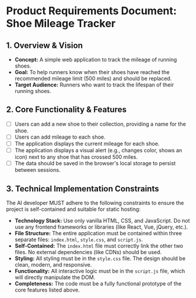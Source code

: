 # Product Requirements Document: Shoe Mileage Tracker

## 1. Overview & Vision

*   **Concept:** A simple web application to track the mileage of running shoes.
*   **Goal:** To help runners know when their shoes have reached the recommended mileage limit (500 miles) and should be replaced.
*   **Target Audience:** Runners who want to track the lifespan of their running shoes.

## 2. Core Functionality & Features

- [ ] Users can add a new shoe to their collection, providing a name for the shoe.
- [ ] Users can add mileage to each shoe.
- [ ] The application displays the current mileage for each shoe.
- [ ] The application displays a visual alert (e.g., changes color, shows an icon) next to any shoe that has crossed 500 miles.
- [ ] The data should be saved in the browser's local storage to persist between sessions.

## 3. Technical Implementation Constraints

The AI developer MUST adhere to the following constraints to ensure the project is self-contained and suitable for static hosting:

*   **Technology Stack:** Use only vanilla HTML, CSS, and JavaScript. Do not use any frontend frameworks or libraries (like React, Vue, jQuery, etc.).
*   **File Structure:** The entire application must be contained within three separate files: `index.html`, `style.css`, and `script.js`.
*   **Self-Contained:** The `index.html` file must correctly link the other two files. No external dependencies (like CDNs) should be used.
*   **Styling:** All styling must be in the `style.css` file. The design should be clean, modern, and responsive.
*   **Functionality:** All interactive logic must be in the `script.js` file, which will directly manipulate the DOM.
*   **Completeness:** The code must be a fully functional prototype of the core features listed above.
